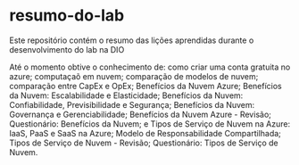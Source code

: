 # resumo-do-lab
Este repositório contém o resumo das lições aprendidas durante o desenvolvimento do lab na DIO

Até o momento obtive o conhecimento de: como criar uma conta gratuita no azure; computaçaõ em nuvem; comparação de modelos de nuvem; comparação entre CapEx e OpEx; Benefícios da Nuvem Azure; Benefícios da Nuvem: Escalabilidade e Elasticidade; Benefícios da Nuvem: Confiabilidade, Previsibilidade e Segurança; Benefícios da Nuvem: Governança e Gerenciabilidade; Benefícios da Nuvem Azure - Revisão; Questionário: Benefícios da Nuvem; e Tipos de Serviço de Nuvem na Azure: IaaS, PaaS e SaaS na Azure; Modelo de Responsabilidade Compartilhada; Tipos de Serviço de Nuvem - Revisão; Questionário: Tipos de Serviço de Nuvem.
